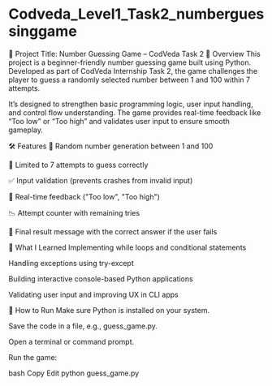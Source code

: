 # Codveda_Level1_Task2_numberguessinggame
📌 Project Title: Number Guessing Game – CodVeda Task 2
🧠 Overview
This project is a beginner-friendly number guessing game built using Python. Developed as part of CodVeda Internship Task 2, the game challenges the player to guess a randomly selected number between 1 and 100 within 7 attempts.

It’s designed to strengthen basic programming logic, user input handling, and control flow understanding. The game provides real-time feedback like “Too low” or “Too high” and validates user input to ensure smooth gameplay.

🛠️ Features
🎲 Random number generation between 1 and 100

🔁 Limited to 7 attempts to guess correctly

✅ Input validation (prevents crashes from invalid input)

🧭 Real-time feedback ("Too low", "Too high")

📉 Attempt counter with remaining tries

📍 Final result message with the correct answer if the user fails

🔧 What I Learned
Implementing while loops and conditional statements

Handling exceptions using try-except

Building interactive console-based Python applications

Validating user input and improving UX in CLI apps

🚀 How to Run
Make sure Python is installed on your system.

Save the code in a file, e.g., guess_game.py.

Open a terminal or command prompt.

Run the game:

bash
Copy
Edit
python guess_game.py
